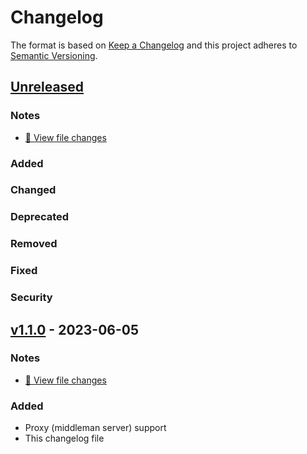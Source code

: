 # Changelog
The format is based on [Keep a Changelog](http://keepachangelog.com/) and this project adheres to [Semantic Versioning](http://semver.org/).

## [Unreleased]
### Notes
- [:ledger: View file changes][Unreleased]
### Added
### Changed
### Deprecated
### Removed
### Fixed
### Security

## [v1.1.0] - 2023-06-05
### Notes
- [:ledger: View file changes][v1.1.0]
### Added
- Proxy (middleman server) support
- This changelog file

[Unreleased]: https://GitHub.com/Koorosh14/boilerplate-telegram-bot-plugin/compare/v1.1.0...main
[v1.1.0]: https://GitHub.com/Koorosh14/boilerplate-telegram-bot-plugin/compare/v1.0.0...v1.1.0
